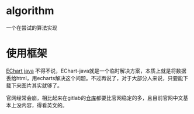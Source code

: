 # algorithm
一个在尝试的算法实现


# 使用框架 
[EChart java](https://echarts.icepear.org/#/zh-cn/overview) 
不得不说，EChart-java就是一个临时解决方案，本质上就是将数据丢给html，用echarts解决这个问题。不过再说了，对于大部分人来说，只要能下载下来图片其实就够了。

官网经常会崩，相比起来在gitlab的[仓库](https://github.com/ECharts-Java/ECharts-Java-Examples)都要比官网稳定的多，且目前官网中文基本上没内容，得看英文的。